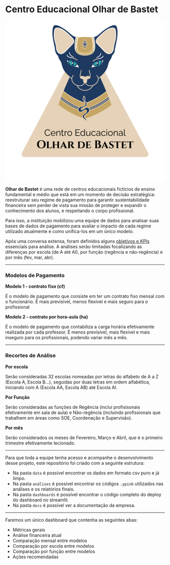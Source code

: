 # Centro Educacional Olhar de Bastet

![olhar-de-bastet-logo](./docs/bastet-logo.png)

**Olhar de Bastet** é uma rede de centros educacionais fictícios de ensino fundamental e médio que está em um momento de decisão estratégica: reestruturar seu regime de pagamento para garantir sustentabilidade financeira sem perder de vista sua missão de proteger e expandir o conhecimento dos alunos, e respeitando o corpo profissional.

Para isso, a instituição mobilizou uma equipe de dados para analisar suas bases de dados de pagamento para avaliar o impacto de cada regime utilizado atualmente e como unifica-los em um único modelo.

Após uma conversa extensa, foram definidos alguns [objetivos e KPIs](docs/kpis.md) essenciais para análise. A análises serão limitadas focalizando as diferenças por escola (de A até AI), por função (regência e não-regência) e por mês (fev, mar, abr).

---
### **Modelos de Pagamento**

**Modelo 1 - contrato fixo (cf)**

É o modelo de pagamento que consiste em ter um contrato fixo mensal com o funcionário. É mais previsível, menos flexível e mais seguro para o profissional

**Modelo 2 - contrato por hora-aula (ha)**

É o modelo de pagamento que contabiliza a carga horária efetivamente realizada por cada professor. É menos previsível, mais flexível e mais inseguro para os profissionais, podendo variar mês a mês.

---
### **Recortes de Análise**

**Por escola**

Serão consideradas 32 escolas nomeadas por letras do alfabeto de A a Z (Escola A, Escola B...), seguidas por duas letras em ordem alfabética, iniciando com A (Escola AA, Escola AB) até Escola AI.

**Por Função**

Serão consideradas as funções de Regência (inclui profisisonais efetivamente em sala de aula) e Não-regência (incluindo profissionais que trabalhem em áreas como SOE, Coordenação e Supervisão).

**Por mês**

Serão considerados os meses de Fevereiro, Março e Abril, que é o primeiro trimestre efetivamente lecionado.

---
Para que toda a equipe tenha acesso e acompanhe o desenvolvimento desse projeto, este repositório foi criado com a seguinte estrutura:

- Na pasta `data` é possível encontrar os dados em formato csv puro e já limpo.
- Na pasta `análises` é possível encontrar os códigos `.ypinb` utilizados nas análises e os relatórios finais.
- Na pasta `dashboards` é possível encontrar o código completo do deploy do dashboard no streamlit.
- Na pasta `docs` é possível ver a documentação da empresa.

---
Faremos um único dashboard que contenha as seguintes abas:

- Métricas gerais
- Análise financeira atual
- Comparação mensal entre modelos
- Comparação por escola entre modelos
- Comparação por função entre modelos
- Ações recomendadas

